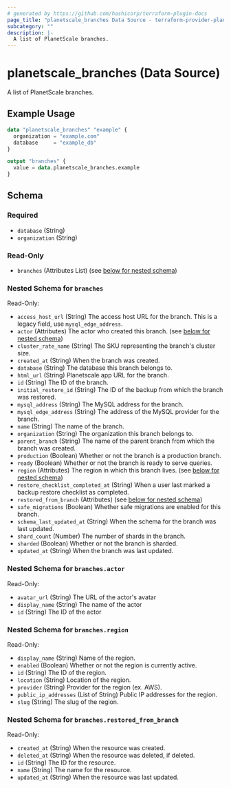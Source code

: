 ```yaml
---
# generated by https://github.com/hashicorp/terraform-plugin-docs
page_title: "planetscale_branches Data Source - terraform-provider-planetscale"
subcategory: ""
description: |-
  A list of PlanetScale branches.
---
```


# planetscale_branches (Data Source)

A list of PlanetScale branches.

## Example Usage

```terraform
data "planetscale_branches" "example" {
  organization = "example.com"
  database     = "example_db"
}

output "branches" {
  value = data.planetscale_branches.example
}
```

<!-- schema generated by tfplugindocs -->
## Schema

### Required

- `database` (String)
- `organization` (String)

### Read-Only

- `branches` (Attributes List) (see [below for nested schema](#nestedatt--branches))

<a id="nestedatt--branches"></a>
### Nested Schema for `branches`

Read-Only:

- `access_host_url` (String) The access host URL for the branch. This is a legacy field, use `mysql_edge_address`.
- `actor` (Attributes) The actor who created this branch. (see [below for nested schema](#nestedatt--branches--actor))
- `cluster_rate_name` (String) The SKU representing the branch's cluster size.
- `created_at` (String) When the branch was created.
- `database` (String) The database this branch belongs to.
- `html_url` (String) Planetscale app URL for the branch.
- `id` (String) The ID of the branch.
- `initial_restore_id` (String) The ID of the backup from which the branch was restored.
- `mysql_address` (String) The MySQL address for the branch.
- `mysql_edge_address` (String) The address of the MySQL provider for the branch.
- `name` (String) The name of the branch.
- `organization` (String) The organization this branch belongs to.
- `parent_branch` (String) The name of the parent branch from which the branch was created.
- `production` (Boolean) Whether or not the branch is a production branch.
- `ready` (Boolean) Whether or not the branch is ready to serve queries.
- `region` (Attributes) The region in which this branch lives. (see [below for nested schema](#nestedatt--branches--region))
- `restore_checklist_completed_at` (String) When a user last marked a backup restore checklist as completed.
- `restored_from_branch` (Attributes) (see [below for nested schema](#nestedatt--branches--restored_from_branch))
- `safe_migrations` (Boolean) Whether safe migrations are enabled for this branch.
- `schema_last_updated_at` (String) When the schema for the branch was last updated.
- `shard_count` (Number) The number of shards in the branch.
- `sharded` (Boolean) Whether or not the branch is sharded.
- `updated_at` (String) When the branch was last updated.

<a id="nestedatt--branches--actor"></a>
### Nested Schema for `branches.actor`

Read-Only:

- `avatar_url` (String) The URL of the actor's avatar
- `display_name` (String) The name of the actor
- `id` (String) The ID of the actor


<a id="nestedatt--branches--region"></a>
### Nested Schema for `branches.region`

Read-Only:

- `display_name` (String) Name of the region.
- `enabled` (Boolean) Whether or not the region is currently active.
- `id` (String) The ID of the region.
- `location` (String) Location of the region.
- `provider` (String) Provider for the region (ex. AWS).
- `public_ip_addresses` (List of String) Public IP addresses for the region.
- `slug` (String) The slug of the region.


<a id="nestedatt--branches--restored_from_branch"></a>
### Nested Schema for `branches.restored_from_branch`

Read-Only:

- `created_at` (String) When the resource was created.
- `deleted_at` (String) When the resource was deleted, if deleted.
- `id` (String) The ID for the resource.
- `name` (String) The name for the resource.
- `updated_at` (String) When the resource was last updated.
